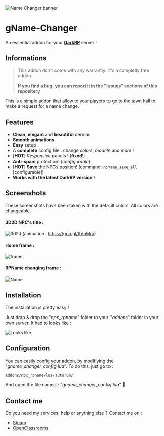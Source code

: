 ![Name Changer banner](https://image.noelshack.com/fichiers/2017/45/6/1510397731-banner.png)
# gName-Changer
An essential addon for your **[DarkRP](http://darkrp.com/)** server !

## Informations
> This addon don't come with any warrantly. It's a completly free addon.
>
> **If you find a bug, you can report it in the "Issues" sections of this repositery**

This is a simple addon that allow to your players to go to the tawn hall to make a request for a name change.

## Features
* **Clean**, **elegant** and **beautiful** dermas
* **Smooth animations**
* **Easy** setup
* A **complete** config file : change *colors*, *models* and *more* !
* [**HOT**] *Responsive* panels ! (**fixed**!)
* **Anti-spam** protection! (*configurable*)
* [**HOT**] **Save** the NPCs position! (command: `rpname_save_all` [configurable])
* **Works with the latest DarkRP version !**

## Screenshots
These screenshots have been taken with the default colors. All colors are changeable.

#### **3D2D NPC's title** :

![3d2d](https://image.noelshack.com/fichiers/2018/34/2/1534853315-npc.jpg)
(animation : https://goo.gl/RVnMrq)

#### **Home frame** :

![frame](https://image.noelshack.com/fichiers/2018/34/2/1534852811-main-frame.jpg)

#### **RPName changing frame** :

![Name](https://image.noelshack.com/fichiers/2018/34/2/1534852811-change-frame.jpg)

## Installation
The installation is pretty easy !

Just drap & drop the "*npc_rpname*" folder to your "*addons*" folder in your own server.
It had to looks like :

![Looks like](https://image.noelshack.com/fichiers/2018/34/2/1534853151-addon.png)

## Configuration
You can easily config your addon, by modifiying the "*gname_changer_config.lua*".
To do this, just go to :
```bash
addons/npc_rpname/lua/autorun/`
```

And open the file named : "*gname_changer_config.lua*" :kiss:
## Contact me
Do you need my services, help or anything else ? Contact me on :

* [Steam](https://steamcommunity.com/id/EpicGaby)
* [OpenClassrooms](https://openclassrooms.com/membres/gabrielsantamaria)
